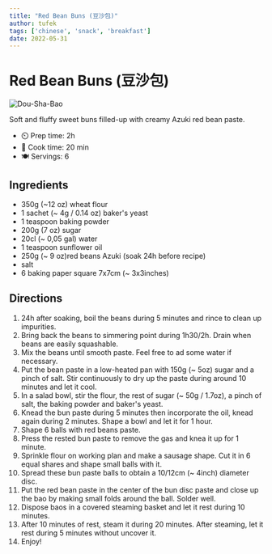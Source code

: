 ```yaml
---
title: "Red Bean Buns (豆沙包)"
author: tufek
tags: ['chinese', 'snack', 'breakfast']
date: 2022-05-31
---
```


# Red Bean Buns (豆沙包)

![Dou-Sha-Bao](../static/pix/dou-sha-bao.webp)

Soft and fluffy sweet buns filled-up with creamy Azuki red bean paste.

- ⏲️ Prep time: 2h
- 🍳 Cook time: 20 min
- 🍽️ Servings: 6

## Ingredients

- 350g (~12 oz) wheat flour
- 1 sachet (~ 4g / 0.14 oz) baker's yeast
- 1 teaspoon baking powder
- 200g (7 oz) sugar
- 20cl (~ 0,05 gal) water
- 1 teaspoon sunflower oil
- 250g (~ 9 oz)red beans Azuki (soak 24h before recipe)
- salt
- 6 baking paper square 7x7cm (~ 3x3inches)

## Directions

1. 24h after soaking, boil the beans during 5 minutes and rince to clean up impurities.
2. Bring back the beans to simmering point during 1h30/2h. Drain when beans are easily squashable.
3. Mix the beans until smooth paste. Feel free to ad some water if necessary.
4. Put the bean paste in a low-heated pan with 150g (~ 5oz) sugar and a pinch of salt. Stir continuously to dry up the paste during around 10 minutes and let it cool.
5. In a salad bowl, stir the flour, the rest of sugar (~ 50g / 1.7oz), a pinch of salt, the baking powder and baker's yeast.
6. Knead the bun paste during 5 minutes then incorporate the oil, knead again during 2 minutes. Shape a bowl and let it for 1 hour.
7. Shape 6 balls with red beans paste.
8. Press the rested bun paste to remove the gas and knea it up for 1 minute.
9. Sprinkle flour on working plan and make a sausage shape. Cut it in 6 equal shares and shape small balls with it.
10. Spread these bun paste balls to obtain a 10/12cm (~ 4inch) diameter disc.
11. Put the red bean paste in the center of the bun disc paste and close up the bao by making small folds around the ball. Solder well.
12. Dispose baos in a covered steaming basket and let it rest during 10 minutes.
13. After 10 minutes of rest, steam it during 20 minutes. After steaming, let it rest during 5 minutes without uncover it.
14. Enjoy!
